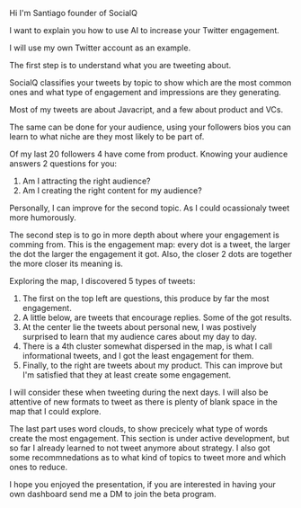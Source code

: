 Hi I'm Santiago founder of SocialQ

I want to explain you how to use AI to increase your Twitter engagement.

I will use my own Twitter account as an example.

The first step is to understand what you are tweeting about.

SocialQ classifies your tweets by topic to show which are the most common ones and what type of engagement and impressions are they generating.

Most of my tweets are about Javacript, and a few about product and VCs. 

The same can be done for your audience, using your followers bios you can learn to what niche are they most likely to be part of. 

Of my last 20 followers 4 have come from product. Knowing your audience answers 2 questions for you:

1. Am I attracting the right audience?
2. Am I creating the right content for my audience?

Personally, I can improve for the second topic.
As I could ocassionaly tweet more humorously.

The second step is to go in more depth about where your engagement is comming from. This is the engagement map:
every dot is a tweet, the larger the dot the larger the engagement it got. Also, the closer 2 dots are together the more closer its meaning is.

Exploring the map, I discovered 5 types of tweets:
1. The first on the top left are questions, this produce by far the most engagement.
2. A little below, are tweets that encourage replies. Some of the got results.
3. At the center lie the tweets about personal new, I was postively surprised to learn that my audience cares about my day to day.
4. There is a 4th cluster somewhat dispersed in the map, is what I call informational tweets, and I got the least engagement for them.
5. Finally, to the right are tweets about my product. This can improve but I'm satisfied that they at least create some engagement.

I will consider these when tweeting during the next days. I will also be attentive of new formats to tweet as there is plenty of blank space in the map that I could explore.


The last part uses word clouds, to show precicely what type of words create the most engagement. This section is under active development, but so far I already learned to not tweet anymore about strategy. I also got some recommnedations as to what kind of topics to tweet more and which ones to reduce.

I hope you enjoyed the presentation, if you are interested in having your own dashboard send me a DM to join the beta program.
















